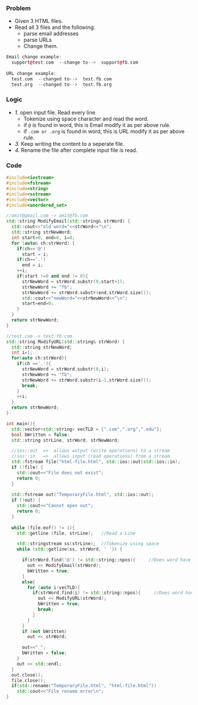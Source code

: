 ### Problem
- Given 3 HTML files.
- Read all 3 files and the following:
  - parse email addresses
  - parse URLs
  - Change them.
```c++
Email change example:
  support@test.com  --change to-->  support@fb.com
  
URL change example:  
  test.com  --changed to-->  test.fb.com
  test.org  --changed to-->  test.fb.org
```

### Logic
- *1.* open input file. Read every line
  - Tokenize using space character and read the word.
  - if `@` is found in word, this is Email modify it as per above rule.
  - if `.com or .org` is found in word, this is URL modify it as per above rule.
- *3.* Keep writing the content to a seperate file.
- *4.* Rename the file after complete input file is read.

### Code
```c++
#include<iostream>
#include<fstream>
#include<string>
#include<sstream>
#include<vector>
#include<unordered_set>

//amit@gmail.com -> amit@fb.com
std::string ModifyEmail(std::string& strWord) {
  std::cout<<"old word="<<strWord<<"\n";
  std::string strNewWord;
  int start=0, end=0, i=0;
  for (auto& ch:strWord) {
    if(ch=='@')
      start = i;
    if(ch=='.')
      end = i;
    ++i;
    if(start !=0 and end != 0){
      strNewWord = strWord.substr(0,start+1);
      strNewWord += "fb";
      strNewWord += strWord.substr(end,strWord.size());
      std::cout<<"newWord="<<strNewWord<<"\n";
      start=end=0;
    }
  }
  return strNewWord;
}

//test.com -> test.fb.com
std::string ModifyURL(std::string& strWord) {
  std::string strNewWord;
  int i=1;
  for(auto ch:strWord){
    if(ch =='.'){
      strNewWord = strWord.substr(0,i);
      strNewWord += "fb";
      strNewWord += strWord.substr(i-1,strWord.size());
      break;
    }
    ++i;
  }
  return strNewWord;
}

int main(){
  std::vector<std::string> vecTLD = {".com",".org",".edu"};
  bool bWritten = false;  
  std::string strLine, strWord, strNewWord;

  //ios::out  =>  allows output (write operations) to a stream
  //ios::in   =>  allows input (read operations) from a stream
  std::fstream file("html-file.html", std::ios::out|std::ios::in);
  if (!file) {
    std::cout<<"File does not exist";
    return 0;
  }  
  
  std::fstream out("TemporaryFile.html", std::ios::out);  
  if (!out) {
    std::cout<<"Cannot open out";
    return 0;
  }
  
  while (file.eof() != 1){
    std::getline (file, strLine);   //Read a Line

    std::stringstream ss(strLine);  //Tokenize using space
    while (std::getline(ss, strWord, ' ')) {

      if(strWord.find('@') != std::string::npos){     //Does word have @
        out << ModifyEmail(strWord);
        bWritten = true;
      }
      else{
        for (auto i:vecTLD){
          if(strWord.find(i) != std::string::npos){     //Does word have .com
            out << ModifyURL(strWord);
            bWritten = true;
            break;
          }
        }
      }
      if (not bWritten)
        out << strWord;

      out<<" ";
      bWritten = false;
    }
    out << std::endl;
  }
  out.close();
  file.close();
  if(std::rename("TemporaryFile.html", "html-file.html"))
    std::cout<<"File rename error\n";
}    
```
